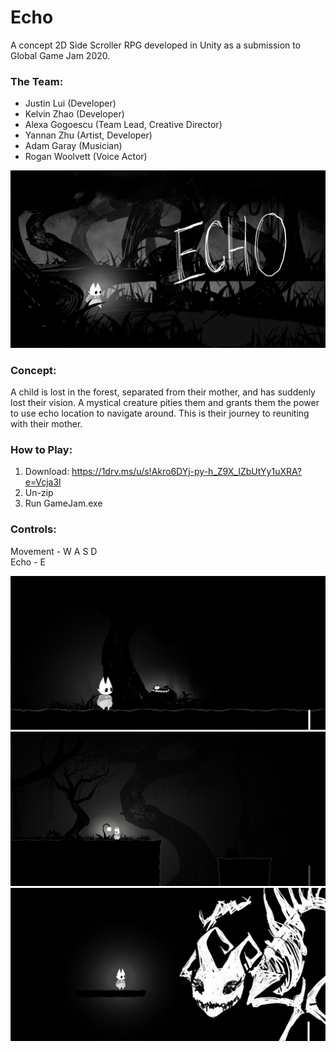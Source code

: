 # Echo

A concept 2D Side Scroller RPG developed in Unity as a submission to Global Game Jam 2020.  
### The Team:
- Justin Lui (Developer)
- Kelvin Zhao (Developer)
- Alexa Gogoescu (Team Lead, Creative Director)
- Yannan Zhu (Artist, Developer)
- Adam Garay (Musician)
- Rogan Woolvett (Voice Actor)

![Echo Splash Art](Echo-Splash-Art.png)

### Concept:
A child is lost in the forest, separated from their mother, and has suddenly lost their vision. A mystical creature pities them and grants them the power to use echo location to navigate around. This is their journey to reuniting with their mother.

### How to Play:
1. Download: https://1drv.ms/u/s!Akro6DYj-py-h_Z9X_IZbUtYy1uXRA?e=Vcja3l
2. Un-zip
3. Run GameJam.exe

### Controls:
Movement - W A S D  
Echo - E

![Mystical Creature](Echo-Level-Art-2.png)
![Dark Forest](Echo-Level-Art.png)
![Boss Fight](Echo-Boss-Art.png)
